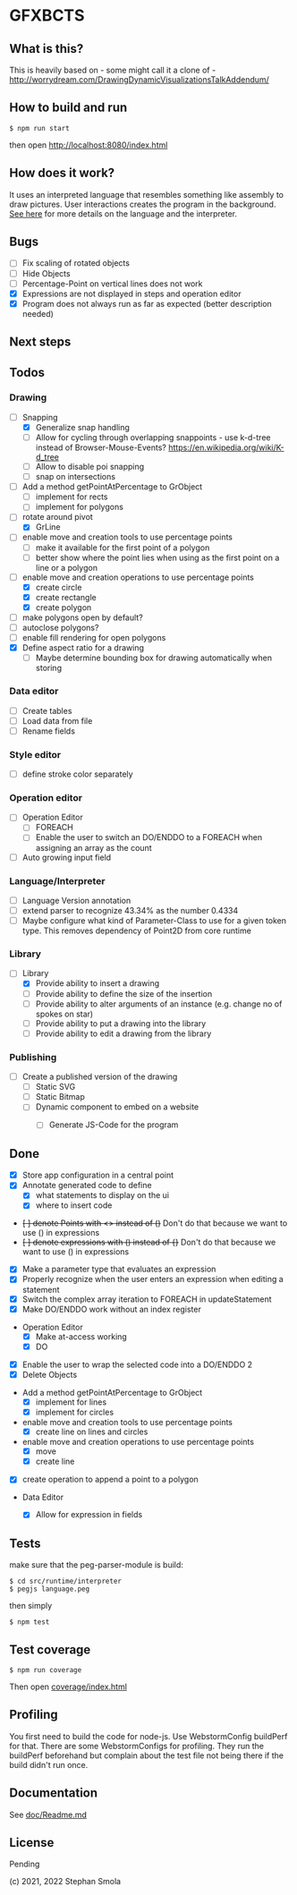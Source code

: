 GFXBCTS
=======

## What is this?

This is heavily based on - some might call it a clone of - http://worrydream.com/DrawingDynamicVisualizationsTalkAddendum/

## How to build and run

`$ npm run start`

then open [http://localhost:8080/index.html](http://localhost:8080/index.html)

## How does it work?

It uses an interpreted language that resembles something like assembly to draw pictures. User interactions
creates the program in the background. [See here](doc/opcodes.md) for more details on the language and the interpreter.

## Bugs
* [ ] Fix scaling of rotated objects
* [ ] Hide Objects
* [ ] Percentage-Point on vertical lines does not work
* [x] Expressions are not displayed in steps and operation editor
* [x] Program does not always run as far as expected (better description needed)

## Next steps

## Todos

### Drawing
* [ ] Snapping
  * [x] Generalize snap handling 
  * [ ] Allow for cycling through overlapping snappoints - use k-d-tree instead of Browser-Mouse-Events? https://en.wikipedia.org/wiki/K-d_tree
  * [ ] Allow to disable poi snapping
  * [ ] snap on intersections
* [ ] Add a method getPointAtPercentage to GrObject
  * [ ] implement for rects
  * [ ] implement for polygons
* [ ] rotate around pivot
  * [x] GrLine
* [ ] enable move and creation tools to use percentage points
  * [ ] make it available for the first point of a polygon
  * [ ] better show where the point lies when using as the first point on a line or a polygon
* [ ] enable move and creation operations to use percentage points
  * [x] create circle
  * [x] create rectangle
  * [x] create polygon
* [ ] make polygons open by default?
* [ ] autoclose polygons?
* [ ] enable fill rendering for open polygons
* [x] Define aspect ratio for a drawing
  * [ ] Maybe determine bounding box for drawing automatically when storing

### Data editor
* [ ] Create tables
* [ ] Load data from file
* [ ] Rename fields

### Style editor
* [ ] define stroke color separately

### Operation editor
* [ ] Operation Editor
  * [ ] FOREACH
  * [ ] Enable the user to switch an DO/ENDDO to a FOREACH when assigning an array as the count
* [ ] Auto growing input field

### Language/Interpreter
* [ ] Language Version annotation
* [ ] extend parser to recognize 43.34% as  the number 0.4334
* [ ] Maybe configure what kind of Parameter-Class to use for a given token type. This removes dependency of Point2D from core runtime

### Library
* [ ] Library
  * [x] Provide ability to insert a drawing
  * [ ] Provide ability to define the size of the insertion
  * [ ] Provide ability to alter arguments of an instance (e.g. change no of spokes on star)
  * [ ] Provide ability to put a drawing into the library
  * [ ] Provide ability to edit a drawing from the library

### Publishing
* [ ] Create a published version of the drawing
  * [ ] Static SVG
  * [ ] Static Bitmap
  * [ ] Dynamic component to embed on a website
    * [ ] Generate JS-Code for the program



## Done
* [x] Store app configuration in a central point
* [x] Annotate generated code to define
  * [x] what statements to display on the ui
  * [x] where to insert code
* ~~[ ] denote Points with <> instead of ()~~ Don't do that because we want to use () in expressions
* ~~[ ] denote expressions with () instead of {}~~ Don't do that because we want to use () in expressions
* [x] Make a parameter type that evaluates an expression
* [x] Properly recognize when the user enters an expression when editing a statement
* [x] Switch the complex array iteration to FOREACH in updateStatement
* [x] Make DO/ENDDO work without an index register
* Operation Editor
  * [x] Make at-access working
  * [x] DO
* [x] Enable the user to wrap the selected code into a DO/ENDDO 2
* [x] Delete Objects
* Add a method getPointAtPercentage to GrObject
  * [x] implement for lines
  * [x] implement for circles
* enable move and creation tools to use percentage points
  * [x] create line on lines and circles
* enable move and creation operations to use percentage points
  * [x] move
  * [x] create line
* [x] create operation to append a point to a polygon
* Data Editor
  * [x] Allow for expression in fields


## Tests

make sure that the peg-parser-module is build:

```
$ cd src/runtime/interpreter
$ pegjs language.peg
```


then simply

`$ npm test`

## Test coverage

`$ npm run coverage`

Then open [coverage/index.html](coverage/index.html)

## Profiling

You first need to build the code for node-js. Use WebstormConfig buildPerf for that.
There are some WebstormConfigs for profiling. They run the buildPerf beforehand but complain about
the test file not being there if the build didn't run once.

## Documentation

See [doc/Readme.md](doc/Readme.md)


## License

Pending

(c) 2021, 2022 Stephan Smola